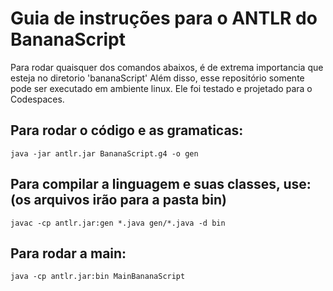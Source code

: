 
# Guia de instruções para o ANTLR do BananaScript
Para rodar quaisquer dos comandos abaixos, é de extrema importancia que esteja no diretorio 'bananaScript'
Além disso, esse repositório somente pode ser executado em ambiente linux. Ele foi testado e projetado para o Codespaces.

## Para rodar o código e as gramaticas:

```java -jar antlr.jar BananaScript.g4 -o gen```

## Para compilar a linguagem e suas classes, use: (os arquivos irão para a pasta bin)

```javac -cp antlr.jar:gen *.java gen/*.java -d bin```

## Para rodar a main:

```java -cp antlr.jar:bin MainBananaScript```